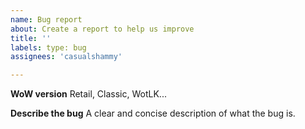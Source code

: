 ```yaml
---
name: Bug report
about: Create a report to help us improve
title: ''
labels: type: bug
assignees: 'casualshammy'

---
```


**WoW version**
Retail, Classic, WotLK...

**Describe the bug**
A clear and concise description of what the bug is.
